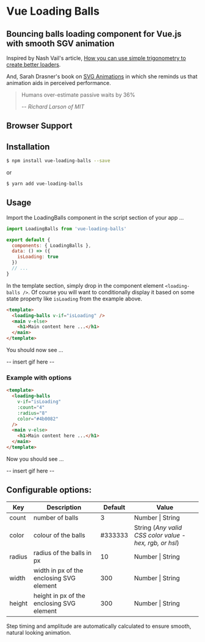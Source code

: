 # Vue Loading Balls

## Bouncing balls loading component for Vue.js with smooth SGV animation

Inspired by Nash Vail's article, [How you can use simple trigonometry to create better loaders](https://www.codementor.io/nashvail/how-you-can-use-simple-trigonometry-to-create-better-loaders-jntt54acz).

And, Sarah Drasner's book on [SVG Animations](http://shop.oreilly.com/product/0636920045335.do) in which she reminds us that animation aids in perceived performance.

> Humans over-estimate passive waits by 36%
>
> -- _Richard Larson of MIT_

## Browser Support

## Installation

```bash
$ npm install vue-loading-balls --save
```

or

```bash
$ yarn add vue-loading-balls
```

## Usage

Import the LoadingBalls component in the script section of your app ...

```js
import LoadingBalls from 'vue-loading-balls'

export default {
  components: { LoadingBalls },
  data: () => ({
    isLoading: true
  })
  // ...
}
```

In the template section, simply drop in the component element `<loading-balls />`. Of course you will want to conditionally display it based on some state property like `isLoading` from the example above.

```html
<template>
  <loading-balls v-if="isLoading" />
  <main v-else>
    <h1>Main content here ...</h1>
  </main>
</template>
```

You should now see ...

-- insert gif here --

### Example with options

```html
<template>
  <loading-balls
    v-if="isLoading"
    :count="4"
    :radius="8"
    color="#4b0082"
  />
  <main v-else>
    <h1>Main content here ...</h1>
  </main>
</template>
```

Now you should see ...

-- insert gif here --

## Configurable options:

| Key    | Description                               | Default | Value                                                   |
| ------ | ----------------------------------------- | ------- | ------------------------------------------------------- |
| count  | number of balls                           | 3       | Number \| String                                        |
| color  | colour of the balls                       | #333333 | String (_Any valid CSS color value - hex, rgb, or hsl_) |
| radius | radius of the balls in px                 | 10      | Number \| String                                        |
| width  | width in px of the enclosing SVG element  | 300     | Number \| String                                        |
| height | height in px of the enclosing SVG element | 300     | Number \| String                                        |

Step timing and amplitude are automatically calculated to ensure smooth, natural looking animation.
